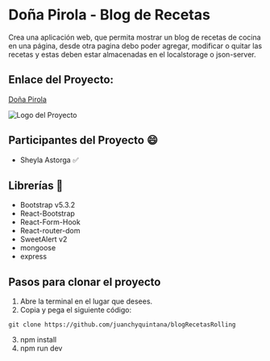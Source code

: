 # Doña Pirola - Blog de Recetas

Crea una aplicación web, que permita mostrar un blog de recetas de cocina en una página, desde otra pagina debo poder agregar, modificar o quitar las recetas y estas deben estar almacenadas en el localstorage o json-server.

## Enlace del Proyecto: 
[Doña Pirola](https://github.com/juanchyquintana/blogRecetasRolling)

![Logo del Proyecto](./src/assets/logoDoñaPirola.png)

## Participantes del Proyecto 😄
- Sheyla Astorga ✅

## Librerías 📖
- Bootstrap v5.3.2
- React-Bootstrap
- React-Form-Hook
- React-router-dom
- SweetAlert v2
- mongoose
- express

## Pasos para clonar el proyecto
1. Abre la terminal en el lugar que desees.
2. Copia y pega el siguiente código:

``` 
git clone https://github.com/juanchyquintana/blogRecetasRolling
```

3. npm install 
4. npm run dev

